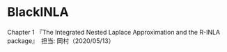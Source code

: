# BlackINLA
Chapter 1 『The Integrated Nested Laplace Approximation and the R-INLA package』　担当: 岡村（2020/05/13）
